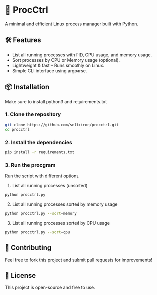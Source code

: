 # 🚀 ProcCtrl
A minimal and efficient Linux process manager built with Python.

## 🛠 Features
- List all running processes with PID, CPU usage, and memory usage.
- Sort processes by CPU or Memory usage (optional).
- Lightweight & fast – Runs smoothly on Linux.
- Simple CLI interface using argparse.

## 📦 Installation
Make sure to install python3 and requirements.txt

### 1. Clone the repository
```sh
git clone https://github.com/selfxiron/procctrl.git
cd procctrl
```
### 2. Install the dependencies
```sh
pip install -r requirements.txt
```
### 3. Run the procgram
Run the script with different options.
1. List all running processes (unsorted)
```sh
python procctrl.py
```
2. List all running processes sorted by memory usage
```sh
python procctrl.py --sort=memory
```
3. List all running processes sorted by CPU usage
```sh
python procctrl.py --sort=cpu
```

## 🤝 Contributing 
Feel free to fork this project and submit pull requests for improvements!

## 📜 License
This project is open-source and free to use.
